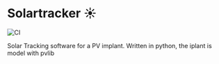 # Solartracker ☀️
![CI](https://github.com/ef3st/Solar_Tracker/actions/workflows/ci.yml/badge.svg)

Solar Tracking software for a PV implant. Written in python, the iplant is model with pvlib